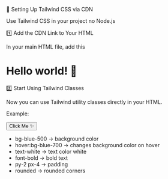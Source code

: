 🚀 Setting Up Tailwind CSS via CDN

Use Tailwind CSS in your project no Node.js

1️⃣ Add the CDN Link to Your HTML

In your main HTML file, add this <script> inside the <head>:

<!DOCTYPE html>
<html lang="en">
<head>
  <meta charset="UTF-8">
  <meta name="viewport" content="width=device-width, initial-scale=1.0">
  <title>Risha Portfolio</title>
  <!-- 🌟 Tailwind CSS CDN -->
  <script src="https://cdn.tailwindcss.com"></script>
</head>
<body>
  <h1 class="text-3xl font-bold underline">
    Hello world! 🌈
  </h1>
</body>
</html>


2️⃣ Start Using Tailwind Classes

Now you can use Tailwind utility classes directly in your HTML.

Example:

<button class="bg-blue-500 hover:bg-blue-700 text-white font-bold py-2 px-4 rounded">
  Click Me ✨
</button>

- bg-blue-500 → background color
- hover:bg-blue-700 → changes background color on hover
- text-white → text color white
- font-bold → bold text
- py-2 px-4 → padding
- rounded → rounded corners
